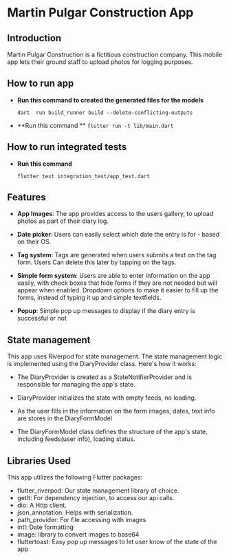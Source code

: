 # Martin Pulgar Construction App

## Introduction

Martin Pulgar Construction is a fictitious construction company. This mobile app lets their ground staff to upload photos for logging purposes.

## How to run app
- **Run this command to created the generated files for the models**

  ```dart  run build_runner build --delete-conflicting-outputs```

- **Run this command **
  ```flutter run -t lib/main.dart ```

## How to run integrated tests
- **Run this command**

  ```flutter test integration_test/app_test.dart```

## Features

- **App Images**: The app provides access to the users gallery, to upload photos as part of their diary log.

- **Date picker**: Users can easily select which date the entry is for - based on their OS.

- **Tag system**: Tags are generated when users submits a text on the tag form. Users Can delete this later by tapping on the tags.

- **Simple form system**: Users are able to enter information on the app easily, with check boxes that hide forms if they are not needed but will appear when enabled. Dropdown options to make it easier to fill up the forms, instead of typing it up and simple textfields.

- **Popup**: Simple pop up messages to display if the diary entry is successful or not 

## State management
This app uses Riverpod for state management. The state management logic is implemented using the DiaryProvider class. Here's how it works:

- The DiaryProvider is created as a StateNotifierProvider and is responsible for managing the app's state.

- DiaryProvider initializes the state with empty feeds, no loading.

- As the user fills in the information on the form images, dates, text info are stores in the DiaryFormModel

- The DiaryFormModel class defines the structure of the app's state, including feeds(user info), loading status.

## Libraries Used
This app utilizes the following Flutter packages:

- flutter_riverpod: Our state management library of choice.
- getIt: For dependency injection, to access our api calls.
- dio: A Http client.
- json_annotation: Helps with serialization.
- path_provider: For file accessing with images
- intl: Date formatting 
- image: library to convert images to base64 
- fluttertoast: Easy pop up messages to let user know of the state of the app

